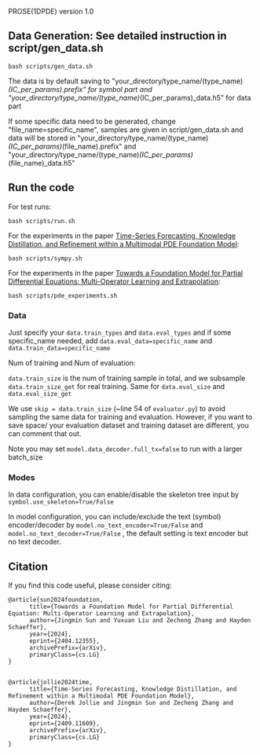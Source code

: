 PROSE(1DPDE) version 1.0

## Data Generation: See detailed instruction in script/gen_data.sh
    bash scripts/gen_data.sh
The data is by default saving to "your_directory/type_name/(type_name)_(IC_per_params).prefix" for symbol part 
                        and "your_directory/type_name/(type_name)_(IC_per_params)_data.h5" for data part

If some specific data need to be generated, change "file_name=specific_name", samples are given in script/gen_data.sh 
and data will be stored in "your_directory/type_name/(type_name)_(IC_per_params)_(file_name).prefix" 
                        and "your_directory/type_name/(type_name)_(IC_per_params)_(file_name)_data.h5" 


## Run the code

For test runs:

    bash scripts/run.sh

For the experiments in the paper  [Time-Series Forecasting, Knowledge Distillation, and Refinement within a Multimodal PDE Foundation Model](https://arxiv.org/abs/2409.11609):
    
    bash scripts/sympy.sh

For the experiments in the paper  [Towards a Foundation Model for Partial Differential Equations: Multi-Operator Learning and Extrapolation](https://arxiv.org/abs/2404.12355):

    bash scripts/pde_experiments.sh

### Data

Just specify your ``data.train_types`` and ``data.eval_types`` and if some specific_name needed, 
add ``data.eval_data=specific_name`` and ``data.train_data=specific_name``

Num of training and Num of evaluation:

``data.train_size`` is the num of training sample in total, and we subsample ``data.train_size_get`` for real training.
Same for ``data.eval_size``  and  ``data.eval_size_get`` 

We use ``skip = data.train_size`` (~line 54 of ``evaluator.py``) to avoid sampling the same data for training and evaluation.
However, if you want to save space/ your evaluation dataset and training dataset are different, you can comment that out.


Note you may set ``model.data_decoder.full_tx=false`` to run with a larger batch_size

### Modes

In data configuration, you can enable/disable the skeleton tree input by ``symbol.use_skeleton=True/False``

In model configuration, you can include/exclude the text (symbol) encoder/decoder by ``model.no_text_encoder=True/False`` 
and ``model.no_text_decoder=True/False`` , the default setting is text encoder but no text decoder.

## Citation

If you find this code useful, please consider citing:

```
@article{sun2024foundation,
      title={Towards a Foundation Model for Partial Differential Equation: Multi-Operator Learning and Extrapolation}, 
      author={Jingmin Sun and Yuxuan Liu and Zecheng Zhang and Hayden Schaeffer},
      year={2024},
      eprint={2404.12355},
      archivePrefix={arXiv},
      primaryClass={cs.LG}
}


@article{jollie2024time,
      title={Time-Series Forecasting, Knowledge Distillation, and Refinement within a Multimodal PDE Foundation Model}, 
      author={Derek Jollie and Jingmin Sun and Zecheng Zhang and Hayden Schaeffer},
      year={2024},
      eprint={2409.11609},
      archivePrefix={arXiv},
      primaryClass={cs.LG}
}
```